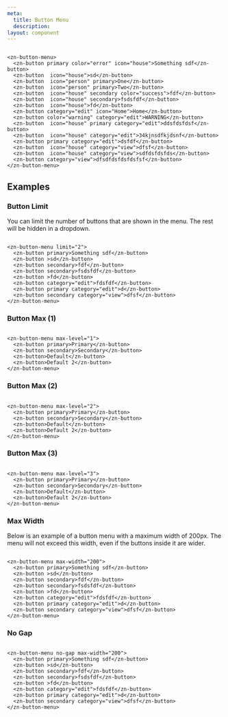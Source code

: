 ```yaml
---
meta:
  title: Button Menu
  description:
layout: component
---
```


```html:preview

<zn-button-menu>
  <zn-button primary color="error" icon="house">Something sdf</zn-button>
  <zn-button  icon="house">sd</zn-button>
  <zn-button  icon="person" primary>One</zn-button>
  <zn-button  icon="person" primary>Two</zn-button>
  <zn-button  icon="house" secondary color="success">fdf</zn-button>
  <zn-button  icon="house" secondary>fsdsfdf</zn-button>
  <zn-button  icon="house">fd</zn-button>
  <zn-button category="edit" icon="Home">Home</zn-button>
  <zn-button color="warning" category="edit">WARNING</zn-button>
  <zn-button  icon="house" primary category="edit">ddsfdsfdsf</zn-button>
  <zn-button  icon="house" category="edit">34kjnsdfkjdsnf</zn-button>
  <zn-button primary category="edit">dsfdf</zn-button>
  <zn-button  icon="house" category="view">dfsf</zn-button>
  <zn-button  icon="house" category="view">sdfdsfdsfds</zn-button>
  <zn-button category="view">dfsdfdsfdsfdsfsf</zn-button>
</zn-button-menu>
```

## Examples

### Button Limit

You can limit the number of buttons that are shown in the menu. The rest will be hidden in a dropdown.

```html:preview

<zn-button-menu limit="2">
  <zn-button primary>Something sdf</zn-button>
  <zn-button >sd</zn-button>
  <zn-button secondary>fdf</zn-button>
  <zn-button secondary>fsdsfdf</zn-button>
  <zn-button >fd</zn-button>
  <zn-button category="edit">fdsfdf</zn-button>
  <zn-button primary category="edit">d</zn-button>
  <zn-button secondary category="view">dfsf</zn-button>
</zn-button-menu>
```

### Button Max (1)
```html:preview

<zn-button-menu max-level="1">
  <zn-button primary>Primary</zn-button>
  <zn-button secondary>Secondary</zn-button>
  <zn-button>Default</zn-button>
  <zn-button>Default 2</zn-button>
</zn-button-menu>
```
### Button Max (2)
```html:preview

<zn-button-menu max-level="2">
  <zn-button primary>Primary</zn-button>
  <zn-button secondary>Secondary</zn-button>
  <zn-button>Default</zn-button>
  <zn-button>Default 2</zn-button>
</zn-button-menu>
```
### Button Max (3)
```html:preview

<zn-button-menu max-level="3">
  <zn-button primary>Primary</zn-button>
  <zn-button secondary>Secondary</zn-button>
  <zn-button>Default</zn-button>
  <zn-button>Default 2</zn-button>
</zn-button-menu>
```

### Max Width

Below is an example of a button menu with a maximum width of 200px. The menu will not exceed this width, even if the
buttons inside it are wider.

```html:preview

<zn-button-menu max-width="200">
  <zn-button primary>Something sdf</zn-button>
  <zn-button >sd</zn-button>
  <zn-button secondary>fdf</zn-button>
  <zn-button secondary>fsdsfdf</zn-button>
  <zn-button >fd</zn-button>
  <zn-button category="edit">fdsfdf</zn-button>
  <zn-button primary category="edit">d</zn-button>
  <zn-button secondary category="view">dfsf</zn-button>
</zn-button-menu>
```

### No Gap

```html:preview

<zn-button-menu no-gap max-width="200">
  <zn-button primary>Something sdf</zn-button>
  <zn-button >sd</zn-button>
  <zn-button secondary>fdf</zn-button>
  <zn-button secondary>fsdsfdf</zn-button>
  <zn-button >fd</zn-button>
  <zn-button category="edit">fdsfdf</zn-button>
  <zn-button primary category="edit">d</zn-button>
  <zn-button secondary category="view">dfsf</zn-button>
</zn-button-menu>
```
